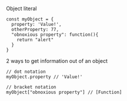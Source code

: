 Object literal
```
const myObject = {
  property: 'Value!',
  otherProperty: 77,
  "obnoxious property": function(){
    return "alert"
  }
}
```

2 ways to get information out of an object
```
// dot notation
myObject.property // 'Value!'

// bracket notation
myObject["obnoxious property"] // [Function]

```